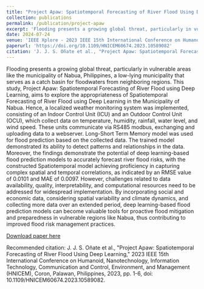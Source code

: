 ```yaml
---
title: "Project Apaw: Spatiotemporal Forecasting of River Flood Using Deep Learning"
collection: publications
permalink: /publication/project-apaw
excerpt: 'Flooding presents a growing global threat, particularly in vulnerable areas like the municipality of Nabua, Philippines, a low-lying municipality that serves as a catch basin for floodwaters from neighboring regions. This study, Project Apaw: Spatiotemporal Forecasting of River Flood using Deep Learning, aims to explore the appropriateness of Spatiotemporal Forecasting of River Flood using Deep Learning in the Municipality of Nabua. Hence, a localized weather monitoring system was implemented, consisting of an Indoor Control Unit (ICU) and an Outdoor Control Unit (OCU), which collect data on temperature, humidity, rainfall, water level, and wind speed. These units communicate via RS485 modbus, exchanging and uploading data to a webserver. Long-Short Term Memory model was used for flood prediction based on the collected data. The trained model demonstrated its ability to detect patterns and relationships in the data. Moreover, the findings demonstrate the potential of deep learning-based flood prediction models to accurately forecast river flood risks, with the constructed Spatiotemporal model achieving proficiency in capturing complex spatial and temporal correlations, as indicated by an RMSE value of 0.0101 and MAE of 0.0097. However, challenges related to data availability, quality, interpretability, and computational resources need to be addressed for widespread implementation. By incorporating social and economic data, considering spatial variability and climate dynamics, and collecting more data over an extended period, deep learning-based flood prediction models can become valuable tools for proactive flood mitigation and preparedness in vulnerable regions like Nabua, thus contributing to improved flood risk management practices.'
date: 2024-07-24
venue: 'IEEE Xplore - 2023 IEEE 15th International Conference on Humanoid, Nanotechnology, Information Technology, Communication and Control, Environment, and Management (HNICEM)'
paperurl: 'https://doi.org/10.1109/HNICEM60674.2023.10589082'
citation: 'J. J. S. Oñate et al., "Project Apaw: Spatiotemporal Forecasting of River Flood Using Deep Learning," 2023 IEEE 15th International Conference on Humanoid, Nanotechnology, Information Technology, Communication and Control, Environment, and Management (HNICEM), Coron, Palawan, Philippines, 2023, pp. 1-6, doi: 10.1109/HNICEM60674.2023.10589082.'
---
```

Flooding presents a growing global threat, particularly in vulnerable areas like the municipality of Nabua, Philippines, a low-lying municipality that serves as a catch basin for floodwaters from neighboring regions. This study, Project Apaw: Spatiotemporal Forecasting of River Flood using Deep Learning, aims to explore the appropriateness of Spatiotemporal Forecasting of River Flood using Deep Learning in the Municipality of Nabua. Hence, a localized weather monitoring system was implemented, consisting of an Indoor Control Unit (ICU) and an Outdoor Control Unit (OCU), which collect data on temperature, humidity, rainfall, water level, and wind speed. These units communicate via RS485 modbus, exchanging and uploading data to a webserver. Long-Short Term Memory model was used for flood prediction based on the collected data. The trained model demonstrated its ability to detect patterns and relationships in the data. Moreover, the findings demonstrate the potential of deep learning-based flood prediction models to accurately forecast river flood risks, with the constructed Spatiotemporal model achieving proficiency in capturing complex spatial and temporal correlations, as indicated by an RMSE value of 0.0101 and MAE of 0.0097. However, challenges related to data availability, quality, interpretability, and computational resources need to be addressed for widespread implementation. By incorporating social and economic data, considering spatial variability and climate dynamics, and collecting more data over an extended period, deep learning-based flood prediction models can become valuable tools for proactive flood mitigation and preparedness in vulnerable regions like Nabua, thus contributing to improved flood risk management practices.

[Download paper here](http://iamjcoo.github.io/files/paper6.pdf)

Recommended citation: J. J. S. Oñate et al., "Project Apaw: Spatiotemporal Forecasting of River Flood Using Deep Learning," 2023 IEEE 15th International Conference on Humanoid, Nanotechnology, Information Technology, Communication and Control, Environment, and Management (HNICEM), Coron, Palawan, Philippines, 2023, pp. 1-6, doi: 10.1109/HNICEM60674.2023.10589082.
